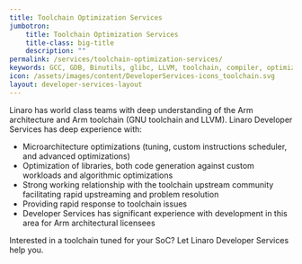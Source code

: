 ```yaml
---
title: Toolchain Optimization Services
jumbotron:
    title: Toolchain Optimization Services
    title-class: big-title
    description: ""
permalink: /services/toolchain-optimization-services/
keywords: GCC, GDB, Binutils, glibc, LLVM, toolchain, compiler, optimization, microarchitecture
icon: /assets/images/content/DeveloperServices-icons_toolchain.svg
layout: developer-services-layout
---
```

Linaro has world class teams with deep understanding of the Arm architecture and Arm toolchain (GNU toolchain and LLVM).  Linaro Developer Services has deep experience with:

- Microarchitecture optimizations (tuning, custom instructions scheduler, and advanced optimizations)
- Optimization of libraries, both code generation against custom workloads and algorithmic optimizations
- Strong working relationship with the toolchain upstream community facilitating rapid upstreaming and problem resolution
- Providing rapid response to toolchain issues
- Developer Services has significant experience with development in this area for Arm architectural licensees

Interested in a toolchain tuned for your SoC?  Let Linaro Developer Services help you.
